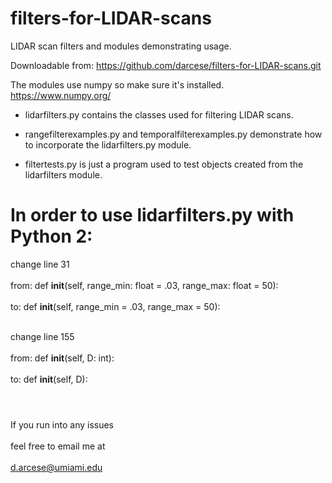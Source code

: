 # filters-for-LIDAR-scans

LIDAR scan filters and modules demonstrating usage.

Downloadable from:
https://github.com/darcese/filters-for-LIDAR-scans.git

The modules use numpy so make sure it's installed.
https://www.numpy.org/

* lidarfilters.py contains the classes used for filtering LIDAR scans.

* rangefilterexamples.py and temporalfilterexamples.py demonstrate how
  to incorporate the lidarfilters.py module.

* filtertests.py is just a program used to test objects created from the
  lidarfilters module.

# In order to use lidarfilters.py with Python 2:

change line 31      <br/><br/>
from: def __init__(self, range_min: float = .03, range_max: float = 50):     <br/><br/>
  to: def __init__(self, range_min = .03, range_max = 50):      <br/><br/>

change line 155     <br/><br/>
from:  def __init__(self, D: int): <br/><br/>
  to:  def __init__(self, D):      <br/><br/>
                                           
#
If you run into any issues         <br/><br/>
feel free to email me at           <br/><br/>
d.arcese@umiami.edu     

